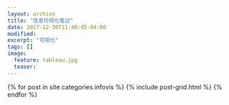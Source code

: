 ```yaml
---
layout: archive
title: "信息可视化笔记"
date: 2017-12-30T11:40:45-04:00
modified:
excerpt: "可视化"
tags: []
image: 
  feature: tableau.jpg
  teaser:
---
```




<div class="tiles">
{% for post in site.categories.infovis %}
  {% include post-grid.html %}
{% endfor %}
</div><!-- /.tiles 把所有categories 有 infovis 的列出來-->